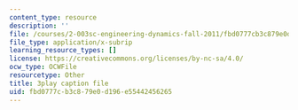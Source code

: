 ```yaml
---
content_type: resource
description: ''
file: /courses/2-003sc-engineering-dynamics-fall-2011/fbd0777cb3c879e0d196e55442456265_p9DHjoLS3GA.srt
file_type: application/x-subrip
learning_resource_types: []
license: https://creativecommons.org/licenses/by-nc-sa/4.0/
ocw_type: OCWFile
resourcetype: Other
title: 3play caption file
uid: fbd0777c-b3c8-79e0-d196-e55442456265
---
```

